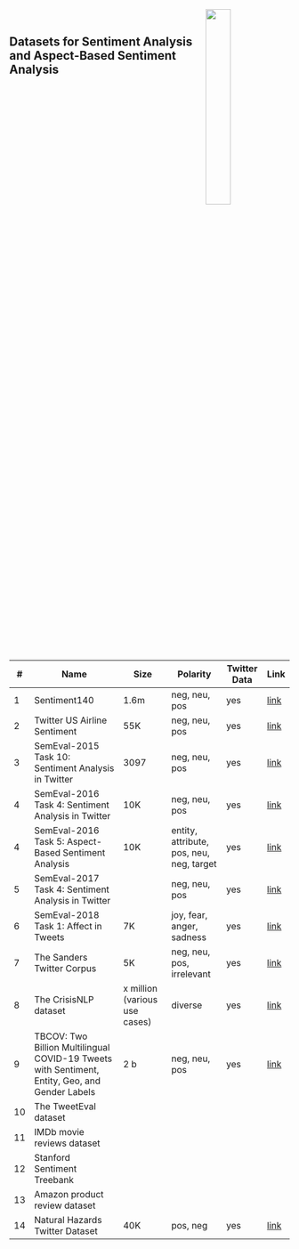 <img src="https://upload.wikimedia.org/wikipedia/en/7/78/DB-database-icon.png" align="right" width="30%">

<br> 

## Datasets for Sentiment Analysis and Aspect-Based Sentiment Analysis

<br>

<br>


| # | Name | Size | Polarity | Twitter Data | Link |
|---|------|------|----------|--------------|------|
| 1 | Sentiment140| 1.6m| neg, neu, pos| yes | [link](https://www.kaggle.com/datasets/kazanova/sentiment140) |
| 2 | Twitter US Airline Sentiment| 55K |neg, neu, pos |yes | [link](https://raw.githubusercontent.com/ashutoshmakone/Twitter-US-Airline-Sentiment-classification/main/Dataset/Tweets.csv) |
| 3 | SemEval-2015 Task 10: Sentiment Analysis in Twitter|3097 | neg, neu, pos |yes| [link](https://alt.qcri.org/semeval2015/task10/index.php?id=data-and-tools)|
| 4 | SemEval-2016 Task 4: Sentiment Analysis in Twitter| 10K| neg, neu, pos| yes|[link](https://alt.qcri.org/semeval2016/task4/index.php?id=data-and-tools) |
| 4 | SemEval-2016 Task 5: Aspect-Based Sentiment Analysis| 10K| entity, attribute, pos, neu, neg, target | yes|[link](https://alt.qcri.org/semeval2016/task4/index.php?id=data-and-tools) |
| 5 |SemEval-2017 Task 4: Sentiment Analysis in Twitter| |neg, neu, pos | yes| [link](https://alt.qcri.org/semeval2017/task4/index.php?id=data-and-tools)|
| 6 | SemEval-2018 Task 1: Affect in Tweets|7K | joy, fear, anger, sadness | yes| [link](https://competitions.codalab.org/competitions/17751#learn_the_details-datasets)|
| 7 | The Sanders Twitter Corpus| 5K|neg, neu, pos, irrelevant |yes |[link](https://github.com/zfz/twitter_corpus) |
| 8 | The CrisisNLP dataset| x million (various use cases)| diverse | yes|[link](https://crisisnlp.qcri.org/) |
| 9 | TBCOV: Two Billion Multilingual COVID-19 Tweets with Sentiment, Entity, Geo, and Gender Labels | 2 b| neg, neu, pos| yes|[link](https://crisisnlp.qcri.org/tbcov) |
| 10 | The TweetEval dataset| | | | |
| 11 | IMDb movie reviews dataset| | | | |
| 12 |Stanford Sentiment Treebank| | | | |
| 13 | Amazon product review dataset| | | | |
| 14 | Natural Hazards Twitter Dataset | 40K | pos, neg | yes | [link](https://github.com/Dong-UTIL/Natural-Hazards-Twitter-Dataset) |